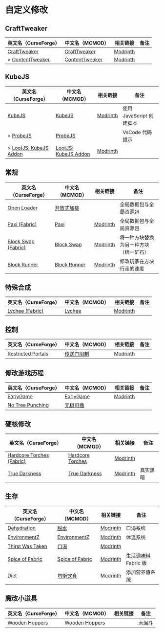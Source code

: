 # 自定义修改

## CraftTweaker

| 英文名（CurseForge）                                                            | 中文名（MCMOD）                                        | 相关链接                                            | 备注 |
| ------------------------------------------------------------------------------- | ------------------------------------------------------ | --------------------------------------------------- | ---- |
| [CraftTweaker](https://www.curseforge.com/minecraft/mc-mods/crafttweaker)       | [CraftTweaker](https://www.mcmod.cn/class/669.html)    | [Modrinth](https://modrinth.com/mod/crafttweaker)   |      |
| > [ContentTweaker](https://www.curseforge.com/minecraft/mc-mods/contenttweaker) | [ContentTweaker](https://www.mcmod.cn/class/1497.html) | [Modrinth](https://modrinth.com/mod/contenttweaker) |      |

## KubeJS

| 英文名（CurseForge）                                                                | 中文名（MCMOD）                                              | 相关链接                                    | 备注                     |
| ----------------------------------------------------------------------------------- | ------------------------------------------------------------ | ------------------------------------------- | ------------------------ |
| [KubeJS](https://www.curseforge.com/minecraft/mc-mods/kubejs)                       | [KubeJS](https://www.mcmod.cn/class/2450.html)               | [Modrinth](https://modrinth.com/mod/kubejs) | 使用 JavaScript 创建脚本 |
| > [ProbeJS](https://www.curseforge.com/minecraft/mc-mods/probejs)                   | [ProbeJS](https://www.mcmod.cn/class/6486.html)              |                                             | VsCode 代码提示          |
| > [LootJS: KubeJS Addon](https://www.curseforge.com/minecraft/mc-mods/lootjs-forge) | [LootJS: KubeJS Addon](https://www.mcmod.cn/class/6327.html) | [Modrinth](https://modrinth.com/mod/lootjs) |                          |

## 常规

| 英文名（CurseForge）                                                                  | 中文名（MCMOD）                                      | 相关链接                                          | 备注                                   |
| ------------------------------------------------------------------------------------- | ---------------------------------------------------- | ------------------------------------------------- | -------------------------------------- |
| [Open Loader](https://www.curseforge.com/minecraft/mc-mods/open-loader)               | [开放式加载](https://www.mcmod.cn/class/3002.html)   |                                                   | 全局数据包与全局资源包                 |
| [Paxi (Fabric)](https://www.curseforge.com/minecraft/mc-mods/paxi-fabric)             | [Paxi](https://www.mcmod.cn/class/4615.html)         | [Modrinth](https://modrinth.com/mod/paxi)         | 全局数据包与全局资源包                 |
| [Block Swap (Fabric)](https://www.curseforge.com/minecraft/mc-mods/block-swap-fabric) | [Block Swap](https://www.mcmod.cn/class/3865.html)   | [Modrinth](https://modrinth.com/mod/block-swap)   | 将一种方块替换为另一种方块（统一矿石） |
| [Block Runner](https://www.curseforge.com/minecraft/mc-mods/block-runner-forge)       | [Block Runner](https://www.mcmod.cn/class/7311.html) | [Modrinth](https://modrinth.com/mod/block-runner) | 修改玩家在方块行走的速度               |

## 特殊合成

| 英文名（CurseForge）                                                          | 中文名（MCMOD）                                | 相关链接                                    | 备注 |
| ----------------------------------------------------------------------------- | ---------------------------------------------- | ------------------------------------------- | ---- |
| [Lychee (Fabric)](https://www.curseforge.com/minecraft/mc-mods/lychee-fabric) | [Lychee](https://www.mcmod.cn/class/5559.html) | [Modrinth](https://modrinth.com/mod/lychee) |      |

## 控制

| 英文名（CurseForge）                                                                  | 中文名（MCMOD）                                    | 相关链接                                                | 备注 |
| ------------------------------------------------------------------------------------- | -------------------------------------------------- | ------------------------------------------------------- | ---- |
| [Restricted Portals](https://www.curseforge.com/minecraft/mc-mods/restricted-portals) | [传送门限制](https://www.mcmod.cn/class/1911.html) | [Modrinth](https://modrinth.com/mod/restricted-portals) |      |

## 修改游戏历程

| 英文名（CurseForge）                                                              | 中文名（MCMOD）                                   | 相关链接                                       | 备注 |
| --------------------------------------------------------------------------------- | ------------------------------------------------- | ---------------------------------------------- | ---- |
| [EarlyGame](https://www.curseforge.com/minecraft/mc-mods/earlygame)               | [EarlyGame](https://www.mcmod.cn/class/4965.html) | [Modrinth](https://modrinth.com/mod/earlygame) |      |
| [No Tree Punching](https://www.curseforge.com/minecraft/mc-mods/no-tree-punching) | [无树可撸](https://www.mcmod.cn/class/2138.html)  |                                                |      |

## 硬核修改

| 英文名（CurseForge）                                                                       | 中文名（MCMOD）                                          | 相关链接                                              | 备注     |
| ------------------------------------------------------------------------------------------ | -------------------------------------------------------- | ----------------------------------------------------- | -------- |
| [Hardcore Torches (Fabric)](https://www.curseforge.com/minecraft/mc-mods/hardcore-torches) | [Hardcore Torches](https://www.mcmod.cn/class/7658.html) | [Modrinth](https://modrinth.com/mod/hardcore-torches) |          |
| [True Darkness](https://www.curseforge.com/minecraft/mc-mods/true-darkness)                | [True Darkness](https://www.mcmod.cn/class/5334.html)    | [Modrinth](https://modrinth.com/mod/true-darkness)    | 真实黑暗 |

## 生存

| 英文名（CurseForge）                                                               | 中文名（MCMOD）                                         | 相关链接                                               | 备注                                                        |
| ---------------------------------------------------------------------------------- | ------------------------------------------------------- | ------------------------------------------------------ | ----------------------------------------------------------- |
| [Dehydration](https://www.curseforge.com/minecraft/mc-mods/dehydration)            | [脱水](https://www.mcmod.cn/class/3883.html)            | [Modrinth](https://modrinth.com/mod/dehydration)       | 口渴系统                                                    |
| [EnvironmentZ](https://www.curseforge.com/minecraft/mc-mods/environmentz)          | [EnvironmentZ](https://www.mcmod.cn/class/5055.html)    | [Modrinth](https://modrinth.com/mod/environmentz)      | 体温系统                                                    |
| [Thirst Was Taken](https://www.curseforge.com/minecraft/mc-mods/thirst-was-taken)  | [口渴](https://www.mcmod.cn/class/10018.html)           | [Modrinth](https://modrinth.com/mod/thirst-was-taken/) |                                                             |
| [Spice of Fabric](https://www.curseforge.com/minecraft/mc-mods/spice-of-fabric) | [Spice of Fabric](https://www.mcmod.cn/class/7257.html) | [Modrinth](https://modrinth.com/mod/spice-of-fabric)   | [生活调味料](https://www.mcmod.cn/class/404.html) Fabric 版 |
| [Diet](https://www.curseforge.com/minecraft/mc-mods/diet)                          | [均衡饮食](https://www.mcmod.cn/class/3599.html)        | [Modrinth](https://modrinth.com/mod/diet)              | 添加营养值系统                                              |

## 魔改小道具

| 英文名（CurseForge）                                                          | 中文名（MCMOD）                                         | 相关链接 | 备注   |
| ----------------------------------------------------------------------------- | ------------------------------------------------------- | -------- | ------ |
| [Wooden Hoppers](https://www.curseforge.com/minecraft/mc-mods/wooden-hoppers) | [Wooden Hoppers](https://www.mcmod.cn/class/11058.html) |          | 木漏斗 |
